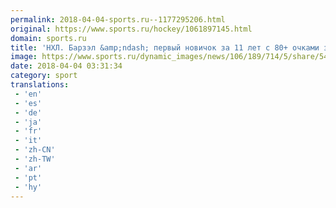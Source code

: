```yaml
---
permalink: 2018-04-04-sports.ru--1177295206.html
original: https://www.sports.ru/hockey/1061897145.html
domain: sports.ru
title: 'НХЛ. Барзэл &amp;ndash; первый новичок за 11 лет с 80+ очками за сезон. Предыдущим был Малкин'
image: https://www.sports.ru/dynamic_images/news/106/189/714/5/share/541986.png
date: 2018-04-04 03:31:34
category: sport
translations: 
 - 'en'
 - 'es'
 - 'de'
 - 'ja'
 - 'fr'
 - 'it'
 - 'zh-CN'
 - 'zh-TW'
 - 'ar'
 - 'pt'
 - 'hy'
---
```


